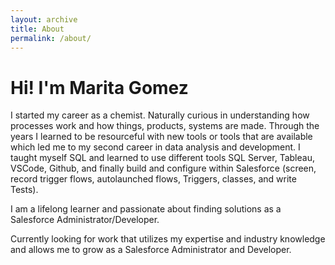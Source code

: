 ```yaml
---
layout: archive
title: About
permalink: /about/
---
```


# Hi! I'm Marita Gomez
I started my career as a chemist. Naturally curious in understanding how processes work and how things, products, systems are made. Through the years I learned to be resourceful with new tools or tools that are available which led me to my second career in data analysis and development. I taught myself SQL and learned to use different tools SQL Server, Tableau, VSCode, Github, and finally build and configure within Salesforce (screen, record trigger flows, autolaunched flows, Triggers, classes, and write Tests).

I am a lifelong learner and passionate about finding solutions as a Salesforce Administrator/Developer.

Currently looking for work that utilizes my expertise and industry knowledge and allows me to grow as a Salesforce Administrator and Developer.